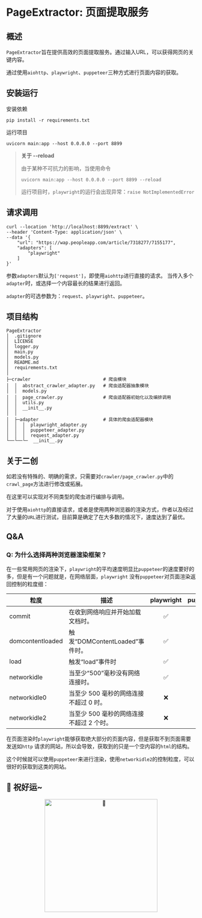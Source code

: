 # PageExtractor: 页面提取服务

## 概述

`PageExtractor`旨在提供高效的页面提取服务。通过输入URL，可以获得网页的关键内容。

通过使用`aiohttp`、`playwright`、`puppeteer`三种方式进行页面内容的获取。

## 安装运行

安装依赖

```shell
pip install -r requirements.txt
```

运行项目

```shell
uvicorn main:app --host 0.0.0.0 --port 8899
```

> **关于 --reload**
>
> 由于某种不可抗力的影响，当使用命令
>
> `uvicorn main:app --host 0.0.0.0 --port 8899 --reload`
>
> 运行项目时，`playwright`的运行会出现异常：`raise NotImplementedError`

## 请求调用

```shell
curl --location 'http://localhost:8899/extract' \
--header 'Content-Type: application/json' \
--data '{
    "url": "https://wap.peopleapp.com/article/7318277/7155177",
    "adapters": [
        "playwright"
    ]
}'
```

参数`adapters`默认为`['request']`，即使用`aiohttp`进行直接的请求。 当传入多个`adapter`时，或选择一个内容最长的结果进行返回。

`adapter`的可选参数为：`request`、`playwright`、`puppeteer`。

## 项目结构

```text
PageExtractor
│  .gitignore
│  LICENSE
│  logger.py
│  main.py
│  models.py
│  README.md
│  requirements.txt
│          
├─crawler                           # 爬虫模块
│  │  abstract_crawler_adapter.py   # 爬虫适配器抽象模块 
│  │  models.py
│  │  page_crawler.py               # 爬虫适配器初始化以及编排调用
│  │  utils.py
│  │  __init__.py
│  │  
│  ├─adapter                        # 具体的爬虫适配器模块
│  │  │  playwright_adapter.py
│  │  │  puppeteer_adapter.py
│  │  │  request_adapter.py
└──└──└─  __init__.py
```

## 关于二创

如若没有特殊的、明确的需求，只需要对`crawler/page_crawler.py`中的`crawl_page`方法进行修改或拓展。

在这里可以实现对不同类型的爬虫进行编排与调用。

对于使用`aiohttp`的直接请求，或者是使用两种浏览器的渲染方式，作者以及经过了大量的`URL`进行测试，目前算是确定了在大多数的情况下，速度达到了最优。

## Q&A

### Q: 为什么选择两种浏览器渲染框架？

在一些常用网页的渲染下，`playwright`的平均速度明显比`puppeteer`的速度要好的多，但是有一个问题就是，在网络层面，`playwright`
没有`puppeteer`对页面渲染返回控制的粒度细：

| 粒度               | 描述                       | playwright | puppeteer |
|------------------|--------------------------|:----------:|:---------:|
| commit           | 在收到网络响应并开始加载文档时。         |     ✅      |     ❌     |
| domcontentloaded | 触发“DOMContentLoaded”事件时。 |     ✅      |     ✅     |
| load             | 触发“load”事件时              |     ✅      |     ✅     |
| networkidle      | 当至少“500”毫秒没有网络连接时。       |     ✅      |     ❌     |
| networkidle0     | 当至少 500 毫秒的网络连接不超过 0 时。  |     ❌      |     ✅     |
| networkidle2     | 当至少 500 毫秒的网络连接不超过 2 个时。 |     ❌      |     ✅     |

在页面渲染时`playwright`能够获取绝大部分的页面内容，但是获取不到页面需要发送如`http`
请求的网站，所以会导致，获取到的只是一个空内容的`html`的结构。

这个时候就可以使用`puppeteer`来进行渲染，使用`networkidle2`的控制粒度，可以很好的获取到这类的网站。

## 🎉 祝好运~

<div align="center">
 <img src="https://www.emojiall.com/en/header-svg/%F0%9F%8E%89.svg"width="300" alt="🎉">
</div>

